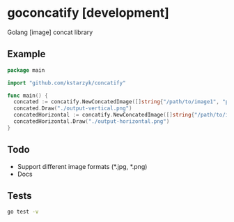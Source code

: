 # goconcatify [development]
Golang [image] concat library

## Example
```go
package main

import "github.com/kstarzyk/concatify"

func main() {
  concated := concatify.NewConcatedImage([]string{"/path/to/image1", "path/to/image2"}) 
  concated.Draw("./output-vertical.png")
  concatedHorizontal := concatify.NewConcatedImage([]string{"/path/to/image1", "path/to/image2", ConcatedImageOptions{HORIZONTAL, false, false})
  concatedHorizontal.Draw("./output-horizontal.png")
}
```

## Todo 
- Support different image formats (*.jpg, *.png)
- Docs


## Tests
```bash
go test -v
```

